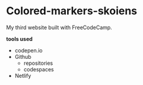 # Colored-markers-skoiens
My third website built with FreeCodeCamp.

**tools used**
* codepen.io
* Github
    * repositories
    * codespaces
* Netlify

